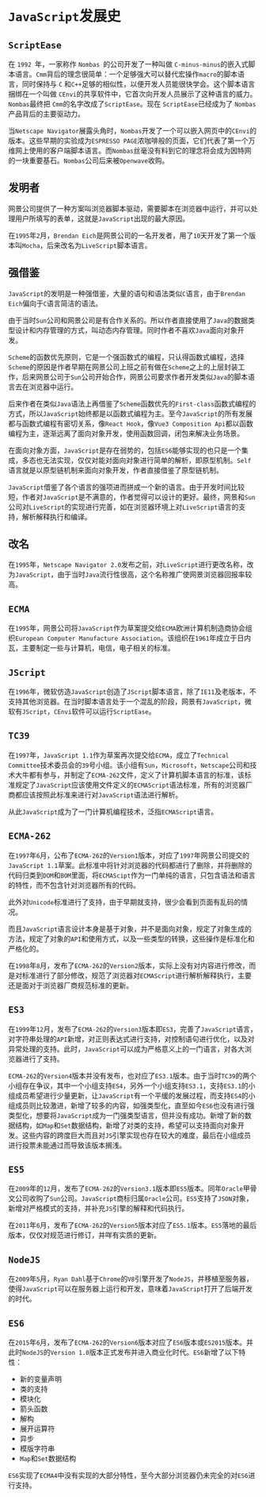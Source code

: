 # `JavaScript`发展史

## `ScriptEase`

在 `1992 `年，一家称作 `Nombas `的公司开发了一种叫做 `C-minus-minus`的嵌入式脚本语言。`Cmm`背后的理念很简单：一个足够强大可以替代宏操作`macro`的脚本语言，同时保持与 `C` 和`C++`足够的相似性，以便开发人员能很快学会。这个脚本语言捆绑在一个叫做 `CEnvi`的共享软件中，它首次向开发人员展示了这种语言的威力。`Nombas`最终把 `Cmm`的名字改成了`ScriptEase`。现在 `ScriptEase`已经成为了 `Nombas`产品背后的主要驱动力。

当`Netscape Navigator`展露头角时，`Nombas`开发了一个可以嵌入网页中的`CEnvi`的版本。这些早期的实验成为`ESPRESSO PAGE`浓咖啡般的页面，它们代表了第一个万维网上使用的客户端脚本语言。而`Nombas`丝毫没有料到它的理念将会成为因特网的一块重要基石。`Nombas`公司后来被`Openwave`收购。

## 发明者

网景公司提供了一种方案叫浏览器脚本驱动，需要脚本在浏览器中运行，并可以处理用户所填写的表单，这就是`JavaScript`出现的最大原因。

在`1995`年`2`月，`Brendan Eich`是网景公司的一名开发者，用了`10`天开发了第一个版本叫`Mocha`，后来改名为`LiveScript`脚本语言。  

## 强借鉴

`JavaScript`的发明是一种强借鉴，大量的语句和语法类似`C`语言，由于`Brendan Eich`偏向于`C`语言简洁的语法。

由于当时`Sun`公司和网景公司是有合作关系的。所以作者直接使用了`Java`的数据类型设计和内存管理的方式，叫动态内存管理。同时作者不喜欢`Java`面向对象开发。

`Scheme`的函数优先原则，它是一个强函数式的编程，只认得函数式编程，选择`Scheme`的原因是作者早期在网景公司上班之前有做在`Scheme`之上的上层封装工作，后来网景公司于`Sun`公司开始合作，网景公司要求作者开发类似`Java`的脚本语言去在浏览器中运行。

后来作者在类似`Java`语法上再借鉴了`Scheme`函数优先的`First-class`函数式编程的方式，所以`JavaScript`始终都是以函数式编程为主。至今`JavaScript`的所有发展都与函数式编程有密切关系，像`React Hook`，像`Vue3 Composition Api`都以函数编程为主，逐渐远离了面向对象开发，使用函数回调，闭包来解决业务场景。

在面向对象方面，`JavaScript`是存在弱势的，包括`ES6`能够实现的也只是一个集成，多态也无法实现，仅仅对能对面向对象进行简单的解析，即原型机制。`Self`语言就是以原型链机制来面向对象开发，作者直接借鉴了原型链机制。

`JavaScript`借鉴了各个语言的强项进而拼成一个新的语言。由于开发时间比较短，作者对`JavaScript`是不满意的，作者觉得可以设计的更好。最终，网景和`Sun`公司对`LiveScript`的实现进行完善，如在浏览器环境上对`LiveScript`语言的支持，解析解释执行和编译。

## 改名

在`1995`年，`Netscape Navigator 2.0`发布之前，对`LiveScript`进行更改名称，改为`JavaScript`，由于当时`Java`流行性很高，这个名称推广使网景浏览器回报率较高。

## `ECMA`

在`1995`年，网景公司将`JavaScript`作为草案提交给`ECMA`欧洲计算机制造商协会组织`European Computer Manufacture Association`。该组织在`1961`年成立于日内瓦，主要制定一些与计算机，电信，电子相关的标准。

## `JScript`

在`1996`年，微软仿造`JavaScript`创造了`JScript`脚本语言，除了`IE11`及老版本，不支持其他浏览器。在当时脚本语言处于一个混乱的阶段，网景有`JavaScript`，微软有`JScript`，`CEnvi`软件可以运行`ScriptEase`。

## `TC39`

在`1997`年，`JavaScript 1.1`作为草案再次提交给`ECMA`，成立了`Technical Committee`技术委员会的`39`号小组。该小组有`Sun`，`Microsoft`，`Netscape`公司和技术大牛都有参与，并制定了`ECMA-262`文件，定义了计算机脚本语言的标准，该标准规定了`JavaScript`应该使用文件定义的`ECMAScript`语法标准，所有的浏览器厂商都应该按照此标准来进行对`JavaScript`语法进行解析。

从此`JavaScript`成为了一门计算机编程技术，泛指`ECMAScript`语言。

## `ECMA-262`

在`1997`年`6`月，公布了`ECMA-262`的`Version1`版本，对应了`1997`年网景公司提交的`JavaScript 1.1`草案。此标准中将针对浏览器的代码都进行了删除，并将删除的代码归类到`DOM`和`BOM`里面，将`ECMAScipt`作为一门单纯的语言，只包含语法和语言的特性，而不包含针对浏览器所有的代码。

此外对`Unicode`标准进行了支持，由于早期就支持，很少会看到页面有乱码的情况。

而且`JavaScript`语言设计本身是基于对象，并不是面向对象，规定了对象生成的方法，规定了对象的`API`和使用方式，以及一些类型的转换，这些操作是标准化和严格化的。

在`1998`年`8`月，发布了`ECMA-262`的`Version2`版本，实际上没有对内容进行修改，而是对标准进行了部分修改，规范了浏览器对`ECMAScript`进行解析解释执行，主要还是面对于浏览器厂商规范标准的更新。

## `ES3`

在`1999`年`12`月，发布了`ECMA-262`的`Version3`版本即`ES3`，完善了`JavaScript`语言，对字符串处理的`API`新增，对正则表达式进行支持，对控制语句进行优化，以及对异常处理的支持。此时，`JavaScript`可以成为严格意义上的一门语言，对各大浏览器进行了支持。

`ECMA-262`的`Version4`版本并没有发布，也对应了`ES3.1`版本。由于当时`TC39`的两个小组存在争议，其中一个小组支持`ES4`，另外一个小组支持`ES3.1`，支持`ES3.1`的小组成员希望进行少量更新，让`JavaScript`有一个平缓的发展过程，而支持`ES4`的小组成员则比较激进，新增了较多的内容，如强类型化，直至如今`ES6`也没有进行强类型化，想要将`JavaScript`成为一门强类型语言，但并没有成功。新增了新的数据结构，如`Map`和`Set`数据结构，新增了对类的支持，希望可以支持面向对象开发。这些内容的跨度巨大而且对`JS`引擎实现也存在较大的难度，最后在小组成员进行投票未能通过而导致该版本搁浅。

## `ES5`

在`2009`年的`12`月，发布了`ECMA-262`的`Version3.1`版本即`ES5`版本。同年`Oracle`甲骨文公司收购了`Sun`公司。`JavaScript`商标归属`Oracle`公司。`ES5`支持了`JSON`对象，新增对严格模式的支持，并补充`JS`引擎的解释和代码执行。

在`2011`年`6`月，发布了`ECMA-262`的`Version5`版本对应了`ES5.1`版本。`ES5`落地的最后版本，仅仅对规范进行修订，并咩有实质的更新。

## `NodeJS`

在`2009`年`5`月，`Ryan Dahl`基于`Chrome`的`V8`引擎开发了`NodeJS`，并移植至服务器，使得`JavaScript`可以在服务器上运行和开发，意味着`JavaScript`打开了后端开发的时代。

## `ES6`

在`2015`年`6`月，发布了`ECMA-262`的`Version6`版本对应了`ES6`版本或`ES2015`版本。并此时`NodeJS`的`Version 1.0`版本正式发布并进入商业化时代。`ES6`新增了以下特性：

- 新的变量声明
- 类的支持
- 模块化
- 箭头函数
- 解构
- 展开运算符
- 异步
- 模版字符串
- `Map`和`Set`数据结构

`ES6`实现了`ECMA4`中没有实现的大部分特性，至今大部分浏览器仍未完全的对`ES6`进行支持。
